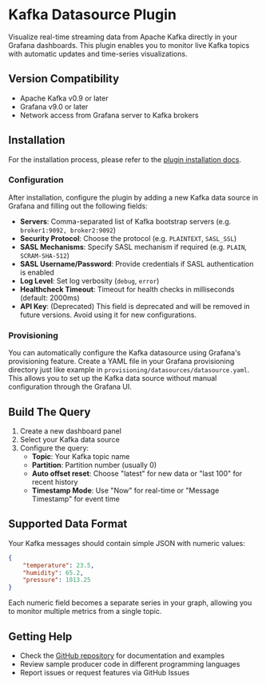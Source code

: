 # Kafka Datasource Plugin

Visualize real-time streaming data from Apache Kafka directly in your Grafana dashboards. This plugin enables you to monitor live Kafka topics with automatic updates and time-series visualizations.

## Version Compatibility

- Apache Kafka v0.9 or later
- Grafana v9.0 or later
- Network access from Grafana server to Kafka brokers

## Installation

For the installation process, please refer to the [plugin installation docs](https://grafana.com/docs/grafana/latest/administration/plugin-management/).

### Configuration

After installation, configure the plugin by adding a new Kafka data source in Grafana and filling out the following fields:

- **Servers**: Comma-separated list of Kafka bootstrap servers (e.g. `broker1:9092, broker2:9092`)
- **Security Protocol**: Choose the protocol (e.g. `PLAINTEXT`, `SASL_SSL`)
- **SASL Mechanisms**: Specify SASL mechanism if required (e.g. `PLAIN`, `SCRAM-SHA-512`)
- **SASL Username/Password**: Provide credentials if SASL authentication is enabled
- **Log Level**: Set log verbosity (`debug`, `error`)
- **Healthcheck Timeout**: Timeout for health checks in milliseconds (default: 2000ms)
- **API Key**: (Deprecated) This field is deprecated and will be removed in future versions. Avoid using it for new configurations.

### Provisioning

You can automatically configure the Kafka datasource using Grafana's provisioning feature. Create a YAML file in your Grafana provisioning directory just like example in `provisioning/datasources/datasource.yaml`. This allows you to set up the Kafka data source without manual configuration through the Grafana UI.

## Build The Query

1. Create a new dashboard panel
2. Select your Kafka data source
3. Configure the query:
   - **Topic**: Your Kafka topic name
   - **Partition**: Partition number (usually 0)
   - **Auto offset reset**: Choose "latest" for new data or "last 100" for recent history
   - **Timestamp Mode**: Use "Now" for real-time or "Message Timestamp" for event time

## Supported Data Format

Your Kafka messages should contain simple JSON with numeric values:

```json
{
    "temperature": 23.5,
    "humidity": 65.2,
    "pressure": 1013.25
}
```

Each numeric field becomes a separate series in your graph, allowing you to monitor multiple metrics from a single topic.

## Getting Help

- Check the [GitHub repository](https://github.com/hoptical/grafana-kafka-datasource) for documentation and examples
- Review sample producer code in different programming languages
- Report issues or request features via GitHub Issues

